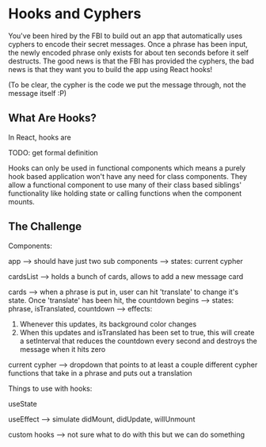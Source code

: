 # Hooks and Cyphers

You've been hired by the FBI to build out an app that automatically uses cyphers to encode their secret messages. Once a phrase has been input, the newly encoded phrase only exists for about ten seconds before it self destructs. The good news is that the FBI has provided the cyphers, the bad news is that they want you to build the app using React hooks!

(To be clear, the cypher is the code we put the message through, not the message itself :P)

## What Are Hooks?

In React, hooks are

TODO: get formal definition

Hooks can only be used in functional components which means a purely hook based application won't have any need for class components. They allow a functional component to use many of their class based siblings' functionality like holding state or calling functions when the component mounts.

## The Challenge

Components:

app --> should have just two sub components
--> states: current cypher

cardsList --> holds a bunch of cards, allows to add a new message card

cards --> when a phrase is put in, user can hit 'translate' to change it's state. Once 'translate' has been hit, the countdown begins
--> states: phrase, isTranslated, countdown
--> effects:
1. Whenever this updates, its background color changes
2. When this updates and isTranslated has been set to true, this will create a setInterval that reduces the countdown every second and destroys the message when it hits zero

current cypher --> dropdown that points to at least a couple different cypher functions that take in a phrase and puts out a translation

Things to use with hooks:

useState

useEffect --> simulate didMount, didUpdate, willUnmount

custom hooks --> not sure what to do with this but we can do something
